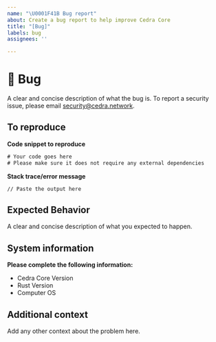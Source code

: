 ```yaml
---
name: "\U0001F41B Bug report"
about: Create a bug report to help improve Cedra Core
title: "[Bug]"
labels: bug
assignees: ''

---
```


# 🐛 Bug

A clear and concise description of what the bug is.
To report a security issue, please email security@cedra.network.

## To reproduce

**Code snippet to reproduce**
```rust
# Your code goes here
# Please make sure it does not require any external dependencies
```

**Stack trace/error message**
```
// Paste the output here
```

## Expected Behavior

A clear and concise description of what you expected to happen.

## System information

**Please complete the following information:**
- Cedra Core Version
- Rust Version
- Computer OS


## Additional context

Add any other context about the problem here.
